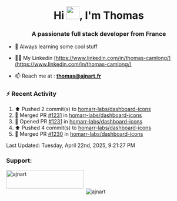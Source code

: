 <h1 align="center">Hi <img height="35px" src="https://raw.githubusercontent.com/MartinHeinz/MartinHeinz/master/wave.gif" width="35px"/>, I'm Thomas</h1>
<h3 align="center">A passionate full stack developer from France</h3>

- 🌱 Always learning some cool stuff 

- 👨‍💻 My Linkedin [https://www.linkedin.com/in/thomas-camlong/](https://www.linkedin.com/in/thomas-camlong/)

- 📫 Reach me at : **thomas@ajnart.fr**

### :zap: Recent Activity

<!--RECENT_ACTIVITY:start-->
1. ⬆️ Pushed 2 commit(s) to [homarr-labs/dashboard-icons](https://github.com/homarr-labs/dashboard-icons)<br>
2. 🎉 Merged PR [#1231](https://github.com/homarr-labs/dashboard-icons/pull/1231) in [homarr-labs/dashboard-icons](https://github.com/homarr-labs/dashboard-icons)<br>
3. 💪 Opened PR [#1231](https://github.com/homarr-labs/dashboard-icons/pull/1231) in [homarr-labs/dashboard-icons](https://github.com/homarr-labs/dashboard-icons)<br>
4. ⬆️ Pushed 4 commit(s) to [homarr-labs/dashboard-icons](https://github.com/homarr-labs/dashboard-icons)<br>
5. 🎉 Merged PR [#1230](https://github.com/homarr-labs/dashboard-icons/pull/1230) in [homarr-labs/dashboard-icons](https://github.com/homarr-labs/dashboard-icons)<br>
<!--RECENT_ACTIVITY:end-->

<!--RECENT_ACTIVITY:last_update-->
Last Updated: Tuesday, April 22nd, 2025, 9:21:27 PM
<!--RECENT_ACTIVITY:last_update_end-->
<h3 align="left">Support:</h3>
<p><a href="https://ko-fi.com/ajnart"> <img align="left" src="https://cdn.ko-fi.com/cdn/kofi3.png?v=3" height="50" width="210" alt="ajnart" /></a></p><br><br>

<p>&nbsp;<img align="center" src="https://github-readme-stats.vercel.app/api?username=ajnart&show_icons=true&theme=tokyonight&locale=en" alt="ajnart" /></p>
